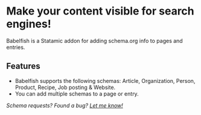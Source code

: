 # Make your content visible for search engines!

Babelfish is a Statamic addon for adding schema.org info to pages and entries.

## Features
* Babelfish supports the following schemas: Article, Organization, Person, Product, Recipe, Job posting & Website.
* You can add multiple schemas to a page or entry.

_Schema requests? Found a bug? [Let me know!](mailto:wout@woutmager.nl)_
